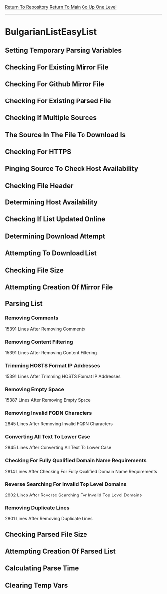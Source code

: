 [Return To Repository](https://github.com/deathbybandaid/piholeparser/)
[Return To Main](https://github.com/deathbybandaid/piholeparser/blob/master/RecentRunLogs/Mainlog.md)
[Go Up One Level](https://github.com/deathbybandaid/piholeparser/blob/master/RecentRunLogs/TopLevelScripts/30-Processing-External-Blacklists.md)
____________________________________
# BulgarianListEasyList
## Setting Temporary Parsing Variables
## Checking For Existing Mirror File
## Checking For Github Mirror File
## Checking For Existing Parsed File
## Checking If Multiple Sources
## The Source In The File To Download Is
## Checking For HTTPS
## Pinging Source To Check Host Availability
## Checking File Header
## Determining Host Availability
## Checking If List Updated Online
## Determining Download Attempt
## Attempting To Download List
## Checking File Size
## Attempting Creation Of Mirror File
## Parsing List
### Removing Comments
15391 Lines After Removing Comments
### Removing Content Filtering
15391 Lines After Removing Content Filtering
### Trimming HOSTS Format IP Addresses
15391 Lines After Trimming HOSTS Format IP Addresses
### Removing Empty Space
15387 Lines After Removing Empty Space
### Removing Invalid FQDN Characters
2845 Lines After Removing Invalid FQDN Characters
### Converting All Text To Lower Case
2845 Lines After Converting All Text To Lower Case
### Checking For Fully Qualified Domain Name Requirements
2814 Lines After Checking For Fully Qualified Domain Name Requirements
### Reverse Searching For Invalid Top Level Domains
2802 Lines After Reverse Searching For Invalid Top Level Domains
### Removing Duplicate Lines
2801 Lines After Removing Duplicate Lines
## Checking Parsed File Size
## Attempting Creation Of Parsed List
## Calculating Parse Time
## Clearing Temp Vars
